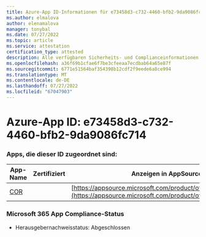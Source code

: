 ```yaml
---
title: Azure-App ID-Informationen für e73458d3-c732-4460-bfb2-9da9086fc714
ms.author: elmalova
author: elenamalova
manager: tonybal
ms.date: 07/27/2022
ms.topic: article
ms.service: attestation
certification_type: attested
description: Alle verfügbaren Sicherheits- und Complianceinformationen für e73458d3-c732-4460-bfb2-9da9086fc714.
ms.openlocfilehash: a36f69b1cfae6f7be3cfeeaa7ecdbab64a65e87f
ms.sourcegitcommit: 6771e51564baf354398b12cdf2f9eede6a8ce994
ms.translationtype: MT
ms.contentlocale: de-DE
ms.lasthandoff: 07/27/2022
ms.locfileid: "67047903"
---
```

# <a name="azure-app-id-e73458d3-c732-4460-bfb2-9da9086fc714"></a>Azure-App ID: e73458d3-c732-4460-bfb2-9da9086fc714


### <a name="apps-associated-with-this-id"></a>Apps, die dieser ID zugeordnet sind:
| **App-Name** | **Zertifiziert** | **Anzeigen in AppSource** |
|--------------|---------------|-----------------------|
| [COR](../forward/WA200004235.md) |  | [https://appsource.microsoft.com/product/office/WA200004235](https://appsource.microsoft.com/product/office/WA200004235) |

### <a name="microsoft-365-app-compliance-status"></a>Microsoft 365 App Compliance-Status
- Herausgebernachweisstatus: Abgeschlossen
